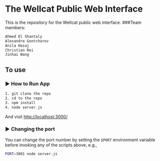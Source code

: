 # The Wellcat Public Web Interface
This is the repository for the Wellcat public web interface.
###Team members:

```sh
Ahmed El Shantaly
Alexandre Gontcharov
Anila Hasaj
Christian Rei
Jinhai Wang
```
## To use
### :arrow_forward: How to Run App
```sh
1. git clone the repo
2. cd to the repo
3. npm install
4. node server.js
```
And visit <http://localhost:3000/>


### :arrow_forward: Changing the port

You can change the port number by setting the `$PORT` environment variable before invoking any of the scripts above, e.g.,

```sh
PORT=3001 node server.js
```
